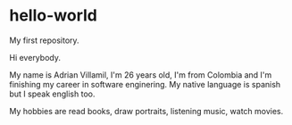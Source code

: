 # hello-world
My first repository.

Hi everybody.

My name is Adrian Villamil, I'm 26 years old, I'm from Colombia and I'm finishing my career in software enginering. My native language is spanish but I speak english too.

My hobbies are read books, draw portraits, listening music, watch movies.
